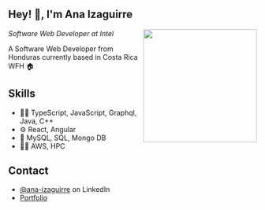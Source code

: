 <h2> Hey! 👋, I'm Ana Izaguirre</h2>
<img align='right' src="https://media.giphy.com/media/M9gbBd9nbDrOTu1Mqx/giphy.gif" width="230">
<p><em>Software Web Developer at Intel
</em></p>

A Software Web Developer from Honduras currently based in Costa Rica WFH :house:

## Skills
- 👨‍💻 TypeScript, JavaScript, Graphql, Java, C++
- ⚙️ React, Angular
- 💽 MySQL, SQL, Mongo DB
- 👨‍💻 AWS, HPC


## Contact
- [@ana-izaguirre](https://www.linkedin.com/in/ana-izaguirre-096369128/) on LinkedIn
- [Portfolio](https://ana-92.github.io) 
